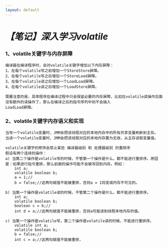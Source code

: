 ```yaml
---
layout: default
---
```


# _**【笔记】深入学习volatile**_

### 1、volatile关键字与内存屏障
    
    编译器在编译程序时，会对volatile关键字增加以下内存屏障：
    1、在每个volatile写之前增加一个StoreStore屏障。
    2、在每个volatile写之后增加一个StoreLoad屏障。
    3、在每个volatile读之后增加一个LoadLoad屏障。
    4、在每个volatile读之后增加一个LoadStore屏障。
    
    需要注意的是，具体程序在编译过程中只会保留必要的内存屏障，比如在volatile读操作后面没有额外的读操作了，那么在编译之后的指令序列中则不会插入
    LoadLoad屏障。

### 2、volatile关键字内存语义和实现

    当写一个volatile变量时，JMM会把该线程对应的本地内存中的所有共享变量刷新到主存。
    当读一个volatile变量时，JMM会把该线程对应的本地内存置为无效，从主存读取变量值。

    volatile关键字的修饰会禁止某些 编译器级别 和 处理器级别 的重排序
    假设有两个连续的操作：
    a) 当第二个操作是volatile写的时候，不管第一个操作是什么，都不能进行重排序。原因是：如果进行指令重排，那么前面的操作可能不会被写回到内存。例如：
        int a;
        volatile boolean b;
        a = 1;//
        b = false;//这两句赋值不能被重排，否则a = 1将变成内存不可见的。
    
    b) 当第一个操作是volatile读的时候，不管第二个操作是什么，都不能进行重排序。
        int a;
        volatile boolean b;
        boolean c = b;//
        int d = a;//这两句赋值不能被重排，否则a可能读到线程本地内存的值。
    
    c) 当第一个操作是volatile写，第二个操作是volatile读的时候，不能进行重排序。
        volatile int a;
        volatile boolean b;
        b = false;//
        int c = a;//这两句赋值不能被重排，
        

